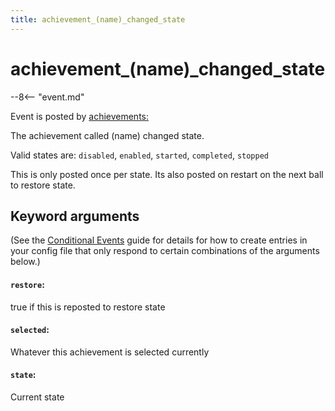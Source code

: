 ```yaml
---
title: achievement_(name)_changed_state
---
```


# achievement_(name)\_changed_state


--8<-- "event.md"

Event is posted by [achievements:](../config/achievements.md)

The achievement called (name) changed state.

Valid states are: `disabled`, `enabled`, `started`, `completed`, `stopped`

This is only posted once per state. Its also posted on restart on the
next ball to restore state.

## Keyword arguments

(See the [Conditional Events](overview/conditional.md)
guide for details for how to create entries in your config file that
only respond to certain combinations of the arguments below.)

#### `restore`:

true if this is reposted to restore state

#### `selected`:

Whatever this achievement is selected currently

#### `state`:

Current state
